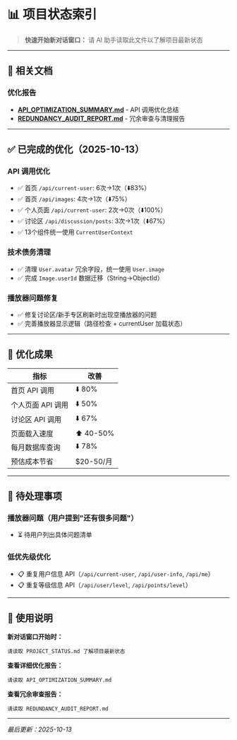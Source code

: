 # 📊 项目状态索引

> **快速开始新对话窗口：** 请 AI 助手读取此文件以了解项目最新状态

---

## 🔗 相关文档

### 优化报告
- **[API_OPTIMIZATION_SUMMARY.md](./API_OPTIMIZATION_SUMMARY.md)** - API 调用优化总结
- **[REDUNDANCY_AUDIT_REPORT.md](./REDUNDANCY_AUDIT_REPORT.md)** - 冗余审查与清理报告

---

## ✅ 已完成的优化（2025-10-13）

### API 调用优化
- ✅ 首页 `/api/current-user`: 6次→1次（⬇️83%）
- ✅ 首页 `/api/images`: 4次→1次（⬇️75%）
- ✅ 个人页面 `/api/current-user`: 2次→0次（⬇️100%）
- ✅ 讨论区 `/api/discussion/posts`: 3次→1次（⬇️67%）
- ✅ 13个组件统一使用 `CurrentUserContext`

### 技术债务清理
- ✅ 清理 `User.avatar` 冗余字段，统一使用 `User.image`
- ✅ 完成 `Image.userId` 数据迁移（String→ObjectId）

### 播放器问题修复
- ✅ 修复讨论区/新手专区刷新时出现空播放器的问题
- ✅ 完善播放器显示逻辑（路径检查 + currentUser 加载状态）

---

## 🎯 优化成果

| 指标 | 改善 |
|------|------|
| 首页 API 调用 | ⬇️ 80% |
| 个人页面 API 调用 | ⬇️ 50% |
| 讨论区 API 调用 | ⬇️ 67% |
| 页面载入速度 | ⬆️ 40-50% |
| 每月数据库查询 | ⬇️ 78% |
| 预估成本节省 | $20-50/月 |

---

## 🔄 待处理事项

### 播放器问题（用户提到"还有很多问题"）
- ⏳ 待用户列出具体问题清单

### 低优先级优化
- 📋 重复用户信息 API（`/api/current-user`, `/api/user-info`, `/api/me`）
- 📋 重复等级信息 API（`/api/user/level`, `/api/points/level`）

---

## 📝 使用说明

**新对话窗口开始时：**
```
请读取 PROJECT_STATUS.md 了解项目最新状态
```

**查看详细优化报告：**
```
请读取 API_OPTIMIZATION_SUMMARY.md
```

**查看冗余审查报告：**
```
请读取 REDUNDANCY_AUDIT_REPORT.md
```

---

*最后更新：2025-10-13*

